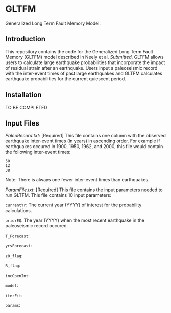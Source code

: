 # GLTFM
Generalized Long Term Fault Memory Model. 

## Introduction
This repository contains the code for the Generalized Long Term Fault Memory (GLTFM) model described in Neely et al. *Submitted*. GLTFM allows users to calculate large earthquake probabilities that incorporate the impact of residual strain after an earthquake. Users input a paleoseismic record with the inter-event times of past large earthquakes and GLTFM calculates earthquake probabilities for the current quiescent period.

## Installation
TO BE COMPLETED

## Input Files

*PaleoRecord.txt*: [Required] This file contains one column with the observed earthquake inter-event times (in years) in ascending order. For example if earthquakes occured in 1900, 1950, 1962, and 2000, this file would contain the following inter-event times:
```
50
12
38
```
Note: There is always one fewer inter-event times than earthquakes.

*ParamFile.txt*: [Required] This file contains the input parameters needed to run GLTFM. This file contains 10 input parameters:

```currentYr```: The current year (YYYY) of interest for the probability calculations. 

```priorEQ```: The year (YYYY) when the most recent earthquake in the paleoseismic record occured. 

```T_Forecast```:

```yrsForecast```:

```z0_flag```:

```R_flag```:

```incOpenInt```:

```model```:

```iterFit```:

```params```:

